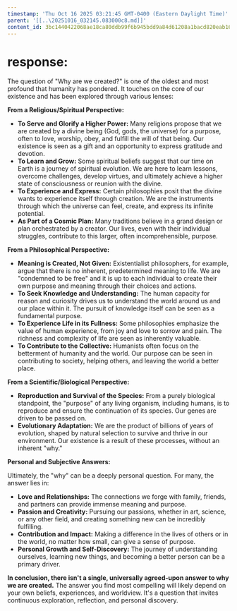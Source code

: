 ```yaml
---
timestamp: 'Thu Oct 16 2025 03:21:45 GMT-0400 (Eastern Daylight Time)'
parent: '[[..\20251016_032145.083000c8.md]]'
content_id: 3bc1440422068ae18ca80ddb99f6b945bdd9a84d61208a1bacd820eab16add3d
---
```


# response:

The question of "Why are we created?" is one of the oldest and most profound that humanity has pondered. It touches on the core of our existence and has been explored through various lenses:

**From a Religious/Spiritual Perspective:**

* **To Serve and Glorify a Higher Power:** Many religions propose that we are created by a divine being (God, gods, the universe) for a purpose, often to love, worship, obey, and fulfill the will of that being. Our existence is seen as a gift and an opportunity to express gratitude and devotion.
* **To Learn and Grow:** Some spiritual beliefs suggest that our time on Earth is a journey of spiritual evolution. We are here to learn lessons, overcome challenges, develop virtues, and ultimately achieve a higher state of consciousness or reunion with the divine.
* **To Experience and Express:** Certain philosophies posit that the divine wants to experience itself through creation. We are the instruments through which the universe can feel, create, and express its infinite potential.
* **As Part of a Cosmic Plan:** Many traditions believe in a grand design or plan orchestrated by a creator. Our lives, even with their individual struggles, contribute to this larger, often incomprehensible, purpose.

**From a Philosophical Perspective:**

* **Meaning is Created, Not Given:** Existentialist philosophers, for example, argue that there is no inherent, predetermined meaning to life. We are "condemned to be free" and it is up to each individual to create their own purpose and meaning through their choices and actions.
* **To Seek Knowledge and Understanding:** The human capacity for reason and curiosity drives us to understand the world around us and our place within it. The pursuit of knowledge itself can be seen as a fundamental purpose.
* **To Experience Life in its Fullness:** Some philosophies emphasize the value of human experience, from joy and love to sorrow and pain. The richness and complexity of life are seen as inherently valuable.
* **To Contribute to the Collective:** Humanists often focus on the betterment of humanity and the world. Our purpose can be seen in contributing to society, helping others, and leaving the world a better place.

**From a Scientific/Biological Perspective:**

* **Reproduction and Survival of the Species:** From a purely biological standpoint, the "purpose" of any living organism, including humans, is to reproduce and ensure the continuation of its species. Our genes are driven to be passed on.
* **Evolutionary Adaptation:** We are the product of billions of years of evolution, shaped by natural selection to survive and thrive in our environment. Our existence is a result of these processes, without an inherent "why."

**Personal and Subjective Answers:**

Ultimately, the "why" can be a deeply personal question. For many, the answer lies in:

* **Love and Relationships:** The connections we forge with family, friends, and partners can provide immense meaning and purpose.
* **Passion and Creativity:** Pursuing our passions, whether in art, science, or any other field, and creating something new can be incredibly fulfilling.
* **Contribution and Impact:** Making a difference in the lives of others or in the world, no matter how small, can give a sense of purpose.
* **Personal Growth and Self-Discovery:** The journey of understanding ourselves, learning new things, and becoming a better person can be a primary driver.

**In conclusion, there isn't a single, universally agreed-upon answer to why we are created.** The answer you find most compelling will likely depend on your own beliefs, experiences, and worldview. It's a question that invites continuous exploration, reflection, and personal discovery.
